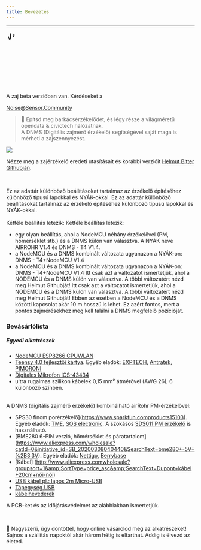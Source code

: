 ```yaml
---
title: Bevezetés
---
```

---
  <div class="max-w-screen-xl mx-auto pb-5">
    <div class="p-2 rounded-lg bg-indigo-100 shadow-lg sm:p-3">
    <div class="flex items-center">
          <span class="p-2 rounded-lg bg-indigo-500">
            <svg class="h-8 w-8 text-white" fill="none" viewBox="0 0 24 24 24" stroke="currentColor">
              <path stroke-linecap="round" stroke-linejoin="round" stroke-width="2" d="M11 5.882V19.24a1.76 1.76 0 01-3.417.592l-2.147-6.15M18 13a3 3 0 100-6M5. 436 13.683A4.001 4.001 0 017 6h1.832c4.1 0 7.625-1.234 9.168-3v14c-1.543-1.766-5.067-3-9.168-3H7a3.988 3.988 0 01-1.564-.317z" >
            <svg>
          <span>
        <div class="flex-wrap flex">
          <p class="pt-1 text-indigo-700 font-medium">
              A zaj béta verzióban van. Kérdéseket a<p>
        <a href="mailto:Noise@Sensor.Community" class="ml-1 font-medium underline text-white hover:text-yellow-600">
                Noise@Sensor.Community<a>
        <div>
    <div>
  <div>
<div>


> 🚧 Építsd meg barkácsérzékelődet, és légy része a világméretű opendata &amp; civictech hálózatnak. <br> A DNMS (Digitális zajmérő érzékelő) segítségével saját maga is mérheti a zajszennyezést.

 <img src="..docsdnmsdnms-noise-measuring-sensor-kit.jpg" style="display: block; margin: 1em 0" loading="lazy">


Nézze meg a zajérzékelő eredeti utasításait és korábbi verzióit [Helmut Bitter Githubján](https://github.comhbitterDNMStreemasterManual).

<br>

Ez az adattár különböző beállításokat tartalmaz az érzékelő építéséhez különböző típusú lapokkal és NYÁK-okkal.
Ez az adattár különböző beállításokat tartalmaz az érzékelő építéséhez különböző típusú lapokkal és NYÁK-okkal.
 <br>
 <br>
 Kétféle beállítás létezik:
 Kétféle beállítás létezik:
* egy olyan beállítás, ahol a NodeMCU néhány érzékelővel (PM, hőmérséklet stb.) és a DNMS külön van választva. A NYÁK neve AIRROHR V1.4 és DNMS - T4 V1.4.
* a NodeMCU és a DNMS kombinált változata ugyanazon a NYÁK-on: DNMS - T4+NodeMCU V1.4
* a NodeMCU és a DNMS kombinált változata ugyanazon a NYÁK-on: DNMS - T4+NodeMCU V1.4
 Itt csak azt a változatot ismertetjük, ahol a NODEMCU és a DNMS külön van választva. A többi változatért nézd meg Helmut Githubját!
 Itt csak azt a változatot ismertetjük, ahol a NODEMCU és a DNMS külön van választva. A többi változatért nézd meg Helmut Githubját!
  Ebben az esetben a NodeMCU és a DNMS közötti kapcsolat akár 10 m hosszú is lehet. Ez azért fontos, mert a pontos zajmérésekhez meg kell találni a DNMS megfelelő pozícióját.

### Bevásárlólista

##### Egyedi alkatrészek
* [NodeMCU ESP8266 CPUWLAN](https://www.aliexpress.com/wholesale?groupsort=1&SortType=price_asc&SearchText=nodemcu+v3+esp8266+ch340)
* [Teensy 4.0 fejlesztői kártya](https://www.pjrc.comstoreteensy40.html). Egyéb eladók: [EXPTECH](https://www.exp-tech.deplattformenteensy9596teensy-4.0-development-board), [Antratek](https://www.antratek.deteensy-4-0), [PIMORONI](https://shop.pimoroni.comproductsteensy-4-0-development-board)
* [Digitales Mikrofon ICS-43434](https://www.tindie.comproductsonehorseics43434-i2s-digital-microphone)
* ultra rugalmas szilikon kábelek 0,15 mm² átmérővel (AWG 26), 6 különböző színben.
<br>
A DNMS (digitális zajmérő érzékelő) kombinálható airRohr PM-érzékelővel:

* SPS30 finom porérzékelő](https://www.sparkfun.comproducts15103). Egyéb eladók: [TME](https://www.tme.eudedetailssps30gassensorensensirion1-101638-10?brutto=1), [SOS electronic](https://www.soselectronic.deproductssensirionsps30-2-304234). A szokásos [SDS011 PM érzékelő](https://de.aliexpress.comwholesale?catId=0&amp;initiative_id=AS_20200813122806&amp;SearchText=sds011) is használható.
* [BME280 6-PIN verzió, hőmérséklet és páratartalom] (https://www.aliexpress.com/wholesale?catId=0&initiative_id=SB_20200308040440&SearchText=bme280+-5V+%2B3.3V). Egyéb eladók: [Nettigo](https://nettigo.eu/products/module-pressure-humidity-and-temperature-sensor-bosch-bme280), [Berrybase](https://www.berrybase.de/bauelemente/sensoren-module/feuchtigkeit/bme680-breakout-board-4in1-sensor-f-252-r-temperatur-luftfeuchtigkeit-luftdruck-und-luftg-252-t)
* [Kábel] (http://www.aliexpress.comwholesale?groupsort=1&amp;SortType=price_asc&amp;SearchText=Dupont+kábel+20cm+női-női)
* [USB kábel pl.: lapos 2m Micro-USB](https://www.aliexpress.comwholesale?catId=0&amp;initiative_id=SB_20200308040708&amp;SearchText=micro+usb+lapos+kábel+2m)
* [Tápegység USB](https://www.aliexpress.comwholesale?catId=0&amp;initiative_id=SB_20200308040834&amp;SearchText=single+mikro+usb+eu+táp+tápegység)
* [kábelhevederek](https://www.aliexpress.comwholesale?catId=0&amp;initiative_id=SB_20200308040852&amp;SearchText=cable+hevederek)

A PCB-ket és az időjárásvédelmet az alábbiakban ismertetjük.

<br>

🙌 Nagyszerű, úgy döntöttél, hogy online vásárolod meg az alkatrészeket!
Sajnos a szállítás napoktól akár három hétig is eltarthat.
Addig is élvezd az életed.
